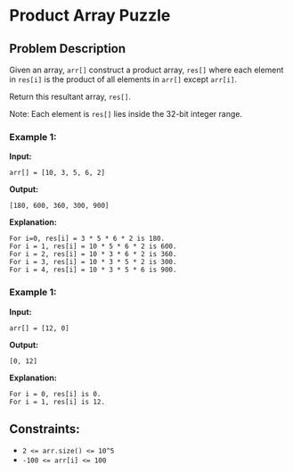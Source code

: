 # Product Array Puzzle

## Problem Description
Given an array, `arr[]` construct a product array, `res[]` where each element in `res[i]` is the product of all elements in `arr[]` except `arr[i]`. 

Return this resultant array, `res[]`.

Note: Each element is `res[]` lies inside the 32-bit integer range.

### Example 1:

**Input:** 
```plaintext
arr[] = [10, 3, 5, 6, 2]
```

**Output:**
```plaintext
[180, 600, 360, 300, 900]
```

**Explanation:**
```plaintext
For i=0, res[i] = 3 * 5 * 6 * 2 is 180.
For i = 1, res[i] = 10 * 5 * 6 * 2 is 600.
For i = 2, res[i] = 10 * 3 * 6 * 2 is 360.
For i = 3, res[i] = 10 * 3 * 5 * 2 is 300.
For i = 4, res[i] = 10 * 3 * 5 * 6 is 900.
```

### Example 1:

**Input:** 
```plaintext
arr[] = [12, 0]
```

**Output:**
```plaintext
[0, 12]
```

**Explanation:**
```plaintext
For i = 0, res[i] is 0.
For i = 1, res[i] is 12.
```
## Constraints:
- `2 <= arr.size() <= 10^5`
- `-100 <= arr[i] <= 100`